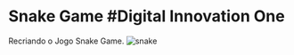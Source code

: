 # Snake Game #Digital Innovation One
Recriando o Jogo Snake Game. 
![snake](https://user-images.githubusercontent.com/60014891/134377394-655cb7e9-1399-42d8-92bb-e0f7462028d9.jpg)

